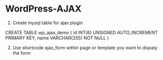 # WordPress-AJAX

1) Create mysql table for ajax plugin

CREATE TABLE wp_ajax_demo (
id INT(6) UNSIGNED AUTO_INCREMENT PRIMARY KEY, 
name VARCHAR(255) NOT NULL
)

2) Use shortcode ajax_form within page or template you want to dispaly the form
